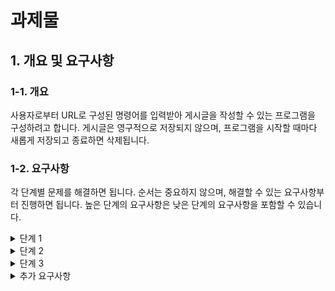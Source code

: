 # 과제물

## 1. 개요 및 요구사항

### 1-1. 개요

사용자로부터 URL로 구성된 명령어를 입력받아 게시글을 작성할 수 있는 프로그램을 구성하려고 합니다. 게시글은 영구적으로 저장되지 않으며, 프로그램을 시작할 때마다 새롭게 저장되고 종료하면 삭제됩니다.

### 1-2. 요구사항

각 단계별 문제를 해결하면 됩니다. 순서는 중요하지 않으며, 해결할 수 있는 요구사항부터 진행하면 됩니다. 높은 단계의 요구사항은 낮은 단계의 요구사항을 포함할 수 있습니다.

<details>
  <summary>단계 1</summary>

  1. 명령어를 입력받아 출력할 수 있는 프로그램 작성
     - 명령어는 `명령어 >` 형식으로 입력받음
     ```
     명령어 > 안녕하세요!
     안녕하세요!
     명령어 >
     ```
  2. 특정 명령어 입력 시 프로그램 종료
     - `종료` 또는 `exit` 입력 시 종료
     ```
     명령어 > 종료
     프로그램이 종료됩니다.
     ```
     - 존재하지 않는 명령어 입력 시 메시지 출력
     ```
     명령어 > 잘못된명령어
     존재하지 않는 명령어 입니다.
     ```
  3. 게시글 관련 기능 추가
     - 작성: 제목과 내용을 입력받아 게시글 생성
     - 조회: 마지막 게시글 확인
     - 삭제: 마지막 게시글 삭제
     - 수정: 마지막 게시글 제목과 내용 수정
  4. 여러 개의 게시글 작성 가능하도록 수정
     - 게시글은 번호를 갖고, 삭제 시 번호 재정렬
  5. 명령어 상세 개선
     - 조회, 삭제, 수정 시 게시글 번호 입력 방식으로 변경
  6. 존재하지 않는 게시글 조회/수정/삭제 시 예외 처리
  7. 게시글 목록 확인 기능 추가

</details>

<details>
  <summary>단계 2</summary>

  1. 명령어를 URL 형식으로 변경
     - 입력 형식을 `/구분/기능?파라미터...` 형태로 변경
     - URL 파라미터 처리 기능 구현
  2. 게시판 기능 구현
     - `/boards/add`: 게시판 추가
     - `/boards/edit?boardId=`: 게시판 수정
     - `/boards/remove?boardId=`: 게시판 삭제
     - `/boards/view?boardName=`: 특정 게시판 게시글 목록 조회
  3. 게시물 기능 수정 및 개선
     - 게시글 객체에 작성일, 수정일, 게시판 정보 추가
     - URL 형식 적용
  4. 회원 기능 추가
     - `/accounts/signup`: 회원가입
     - `/accounts/signin`: 로그인
     - `/accounts/signout`: 로그아웃
     - `/accounts/detail?accountId=`: 회원 정보 조회
     - `/accounts/edit?accountId=`: 회원 정보 수정
     - `/accounts/remove?accountId=`: 회원 탈퇴
  5. 요청(Request) 객체 생성 및 세션(Session) 객체 분리

</details>

<details>
  <summary>단계 3</summary>

  1. 회원 등급 추가 (관리자/일반 회원)
     - 관리자만 게시판 생성 가능
     - 로그인한 회원만 게시글 작성 가능
     - 본인 게시글만 수정/삭제 가능 (관리자는 모든 게시글 관리 가능)
     - 게시물 열람은 로그인 없이 가능
  2. 컨테이너 객체 도입
     - 객체 생성 및 관리 책임을 컨테이너 객체로 이동
  3. 필터(Filter) 기능 추가
     - URL별 인증 및 권한 검사 적용
  4. 프로그램을 MVC 패턴으로 구조화

</details>

<details>
  <summary>추가 요구사항</summary>
  
  1. MVC(Model-View-Controller) 패턴 적용
     - 게시판, 게시물, 회원 기능에 MVC 패턴 적용
     - 각 기능을 독립적으로 실행 가능하도록 설계
</details>
